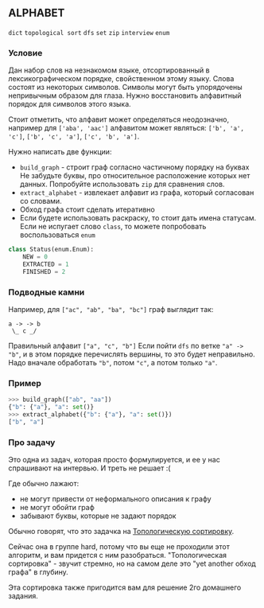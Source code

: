 ## ALPHABET

`dict` `topological sort` `dfs` `set` `zip` `interview` `enum`

### Условие

Дан набор слов на незнакомом языке, отсортированный в лексикографическом порядке, свойственном этому языку.
Слова состоят из некоторых символов. Символы могут быть упорядочены непривычным образом для глаза. 
Нужно восстановить алфавитный порядок для символов этого языка.

Стоит отметить, что алфавит может определяться неодозначно, например для `['aba', 'aac']` алфавитом может являться:
`['b', 'a', 'c']`, `['b', 'c', 'a']`, `['c', 'b', 'a']`.

Нужно написать две функции:
* `build_graph` - строит граф согласно частичному порядку на буквах
Не забудьте буквы, про относительное расположение которых нет данных. Попробуйте использовать `zip` для сравнения слов.
* `extract_alphabet` - извлекает алфавит из графа, который согласован со словами.
* Обход графа стоит сделать итеративно
* Если будете использовать раскраску, то стоит дать имена статусам. Если не испугает слово `class`, то можете попробовать воспользоваться `enum`

```python
class Status(enum.Enum):
    NEW = 0
    EXTRACTED = 1
    FINISHED = 2
```

### Подводные камни

Например, для `["ac", "ab", "ba", "bc"]` граф выглядит так:
```
a -> -> b
 \_ c _/
```

Правильный алфавит `["a", "c", "b"]`
Если пойти `dfs` по ветке `"a" -> "b"`, и в этом порядке перечислять вершины, то это будет неправильно.
Надо вначале обработать `"b"`, потом `"c"`, а потом только `"a"`.

### Пример

```python
>>> build_graph(["ab", "aa"])
{"b": {"a"}, "a": set()}
>>> extract_alphabet({"b": {"a"}, "a": set()})
["b", "a"]
```

### Про задачу

Это одна из задач, которая просто формулируется, и ее у нас спрашивают на интервью. И треть не решает :(

Где обычно лажают:
* не могут привести от неформального описания к графу
* не могут обойти граф
* забывают буквы, которые не задают порядок

Обычно говорят, что это задачка на [Топологическую сортировку](https://ru.wikipedia.org/wiki/Топологическая_сортировка).

Сейчас она в группе hard, потому что вы еще не проходили этот алгоритм, и вам придется с ним разобраться.
"Топологическая сортировка" - звучит стремно, но на самом деле это "yet another обход графа" в глубину.

Эта сортировка также пригодится вам для решение 2го домашнего задания.
